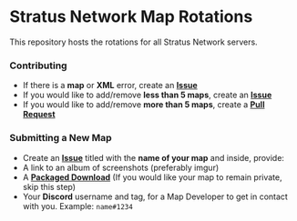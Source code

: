 # Stratus Network Map Rotations

This repository hosts the rotations for all Stratus Network servers.

### Contributing
- If there is a **map** or **XML** error, create an **[Issue](https://github.com/StratusNetwork/Map-Rotations/issues)**
- If you would like to add/remove **less than 5 maps**, create an **[Issue](https://github.com/StratusNetwork/Map-Rotations/issues)**
- If you would like to add/remove **more than 5 maps**, create a **[Pull Request](https://github.com/StratusNetwork/Map-Rotations/pulls)**

### Submitting a New Map
- Create an **[Issue](https://github.com/StratusNetwork/Map-Rotations/issues)** titled with the **name of your map** and inside, provide:
 - A link to an album of screenshots (preferably imgur)
 - A **[Packaged Download](http://docs.oc.tc/guides/packaging/cleaning_files)** (If you would like your map to remain private, skip this step)
 - Your **Discord** username and tag, for a Map Developer to get in contact with you. Example: `name#1234`

